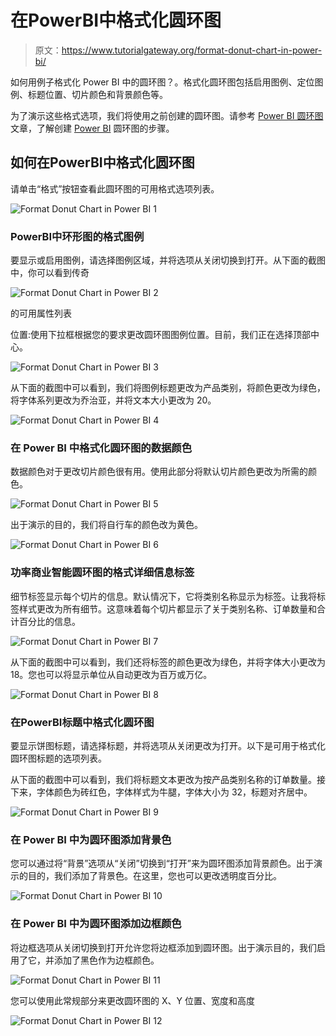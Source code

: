 # 在PowerBI中格式化圆环图

> 原文：<https://www.tutorialgateway.org/format-donut-chart-in-power-bi/>

如何用例子格式化 Power BI 中的圆环图？。格式化圆环图包括启用图例、定位图例、标题位置、切片颜色和背景颜色等。

为了演示这些格式选项，我们将使用之前创建的圆环图。请参考 [Power BI 圆环图](https://www.tutorialgateway.org/power-bi-donut-chart/)文章，了解创建 [Power BI](https://www.tutorialgateway.org/power-bi-tutorial/) 圆环图的步骤。

## 如何在PowerBI中格式化圆环图

请单击“格式”按钮查看此圆环图的可用格式选项列表。

![Format Donut Chart in Power BI 1](img/1665d975c1e68115328f020b8b53e57e.png)

### PowerBI中环形图的格式图例

要显示或启用图例，请选择图例区域，并将选项从关闭切换到打开。从下面的截图中，你可以看到传奇

![Format Donut Chart in Power BI 2](img/bf06b4605fed1a5535bcf532cc47a944.png)

的可用属性列表

位置:使用下拉框根据您的要求更改圆环图图例位置。目前，我们正在选择顶部中心。

![Format Donut Chart in Power BI 3](img/98407ac87c018475610d6c6f8ba0c0e0.png)

从下面的截图中可以看到，我们将图例标题更改为产品类别，将颜色更改为绿色，将字体系列更改为乔治亚，并将文本大小更改为 20。

![Format Donut Chart in Power BI 4](img/5342af1372e2012f59a635a49c5a9ef2.png)

### 在 Power BI 中格式化圆环图的数据颜色

数据颜色对于更改切片颜色很有用。使用此部分将默认切片颜色更改为所需的颜色。

![Format Donut Chart in Power BI 5](img/01c644165f89c3e9522e50be6d4d0460.png)

出于演示的目的，我们将自行车的颜色改为黄色。

![Format Donut Chart in Power BI 6](img/9ec8d6edaf4535c34ec0f67e240d2847.png)

### 功率商业智能圆环图的格式详细信息标签

细节标签显示每个切片的信息。默认情况下，它将类别名称显示为标签。让我将标签样式更改为所有细节。这意味着每个切片都显示了关于类别名称、订单数量和合计百分比的信息。

![Format Donut Chart in Power BI 7](img/5d50858d4fa416560d959770b21b7fb2.png)

从下面的截图中可以看到，我们还将标签的颜色更改为绿色，并将字体大小更改为 18。您也可以将显示单位从自动更改为百万或万亿。

![Format Donut Chart in Power BI 8](img/50ec92eab771331751dab8c35059e33b.png)

### 在PowerBI标题中格式化圆环图

要显示饼图标题，请选择标题，并将选项从关闭更改为打开。以下是可用于格式化圆环图标题的选项列表。

从下面的截图中可以看到，我们将标题文本更改为按产品类别名称的订单数量。接下来，字体颜色为砖红色，字体样式为牛腿，字体大小为 32，标题对齐居中。

![Format Donut Chart in Power BI 9](img/fc49860096e6aaa905de8b67deb9802f.png)

### 在 Power BI 中为圆环图添加背景色

您可以通过将“背景”选项从“关闭”切换到“打开”来为圆环图添加背景颜色。出于演示的目的，我们添加了背景色。在这里，您也可以更改透明度百分比。

![Format Donut Chart in Power BI 10](img/953d108e7c0333d200c7fde12102636d.png)

### 在 Power BI 中为圆环图添加边框颜色

将边框选项从关闭切换到打开允许您将边框添加到圆环图。出于演示目的，我们启用了它，并添加了黑色作为边框颜色。

![Format Donut Chart in Power BI 11](img/70a7c7fd4740a875294ac0799cefe253.png)

您可以使用此常规部分来更改圆环图的 X、Y 位置、宽度和高度

![Format Donut Chart in Power BI 12](img/27fd6d99c29c53d47661b9c1efe9ee35.png)